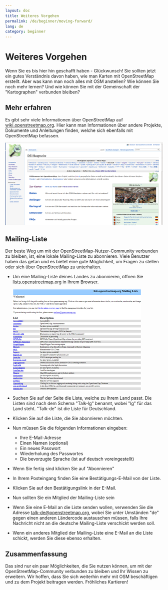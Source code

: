 ```yaml
---
layout: doc
title: Weiteres Vorgehen
permalink: /de/beginner/moving-forward/
lang: de
category: beginner
---
```


Weiteres Vorgehen
===============

Wenn Sie es bis hier hin geschafft haben - Glückwunsch! Sie sollten jetzt ein gutes Verständnis davon haben, wie man Karten mit OpenStreetMap erstellt. Aber was kann man noch alles mit OSM anstellen? Wie können Sie noch mehr lernen? Und wie können Sie mit der Gemeinschaft der "Kartographen" verbunden bleiben?


Mehr erfahren
----------

Es gibt sehr viele Informationen über OpenStreetMap auf [wiki.openstreetmap.org](http://wiki.openstreetmap.org/wiki/DE:Hauptseite). Hier kann man Informationen über andere Projekte, Dokumente und Anleitungen finden, welche sich ebenfalls mit OpenStreetMap befassen.

![Wiki][]

Mailing-Liste
------------

Der beste Weg um mit der OpenStreetMap-Nutzer-Community verbunden zu bleiben, ist, eine lokale Mailing-Liste zu abonnieren. Viele Benutzer haben das getan und es bietet eine gute Möglichkeit, um Fragen zu stellen oder sich über OpenStreetMap zu unterhalten.

-   Um eine Mailing-Liste deines Landes zu abonnieren, öffnen Sie  [lists.openstreetmap.org](http://lists.openstreetmap.org/) in Ihrem Browser.
  
    ![Mailing list][]

-   Suchen Sie auf der Seite die Liste, welche zu Ihrem Land passt. Die Listen sind nach dem Schema "Talk-lg" benannt, wobei "lg" für das Land steht. "Talk-de" ist die Liste für Deutschland.
-   Klicken Sie auf die Liste, die Sie abonnieren möchten.
-   Nun müssen Sie die folgenden Informationen eingeben:
    -   Ihre E-Mail-Adresse
    -   Einen Namen (optional)
    -   Ein neues Passwort
    -   Wiederholung des Passwortes
    -   Die bevorzugte Sprache (ist auf deutsch voreingestellt)
-   Wenn Sie fertig sind klicken Sie auf "Abonnieren"
-   In Ihrem Posteingang finden Sie eine Bestätigungs-E-Mail von der Liste.
-   Klicken Sie auf den Bestätigungslink in der E-Mail.
-   Nun sollten Sie ein Mitglied der Mailing-Liste sein
-   Wenn Sie eine E-Mail an die Liste senden wollen, verwenden Sie die Adresse [talk-de@openstreetmap.org](mailto:talk-de@openstreetmap.org), wobei Sie unter Umständen "de" gegen einen anderen Ländercode austauschen müssen, falls Ihre Nachricht nicht an die deutsche Mailing-Liste verschickt werden soll.
-   Wenn ein anderes Mitglied der Mailing-Liste eine E-Mail an die Liste schickt, werden Sie diese ebenso erhalten.


Zusammenfassung
-------

Das sind nur ein paar Möglichkeiten, die Sie nutzen können, um mit der OpenStreetMap-Community verbunden zu bleiben und Ihr Wissen zu erweitern. Wir hoffen, dass Sie sich weiterhin mehr mit OSM beschäftigen und zu dem Projekt beitragen werden. 
Fröhliches Kartieren!

[Wiki]: /images/beginner/osm-wiki.de.png
[Mailing list]: /images/beginner/osm-mailing-lists.png
